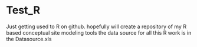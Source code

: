 # Test_R
Just getting used to R on github. hopefully will create a repository of my R based conceptual site modeling tools
the data source for all this R work is in the Datasource.xls 
